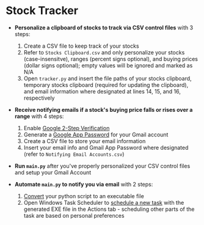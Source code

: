# Stock Tracker

* **Personalize a clipboard of stocks to track via CSV control files** with 3 steps:
  1. Create a CSV file to keep track of your stocks
  2. Refer to `Stocks Clipboard.csv` and only personalize your stocks (case-insensitve), ranges (percent signs optional), and buying prices (dollar signs optional); empty values will be ignored and marked as N/A
  3. Open `tracker.py` and insert the file paths of your stocks clipboard, temporary stocks clipboard (required for updating the clipboard), and email information where designated at lines 14, 15, and 16, respectively
  
* **Receive notifying emails if a stock's buying price falls or rises over a range** with 4 steps:
  1. Enable [Google 2-Step Verification](https://support.google.com/accounts/answer/185839?co=GENIE.Platform%3DAndroid&hl=en)
  2. Generate a [Google App Password](https://support.google.com/accounts/answer/185833?hl=en) for your Gmail account
  3. Create a CSV file to store your email information
  4. Insert your email info and Gmail App Password where designated (refer to `Notifying Email Accounts.csv`)
  
* **Run `main.py`** after you've properly personalized your CSV control files and setup your Gmail Account

* **Automate `main.py` to notify you via email** with 2 steps:
  1. [Convert](https://www.youtube.com/watch?v=UZX5kH72Yx4) your python script to an executable file
  2. Open Windows Task Scheduler to [schedule a new task](https://windowsreport.com/schedule-tasks-windows-10/) with the generated EXE file in the Actions tab - scheduling other parts of the task are based on personal preferences
